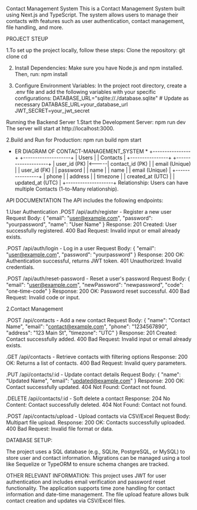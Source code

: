 Contact Management System
This is a Contact Management System built using Next.js and TypeScript. The system allows users to manage their contacts with features such as user authentication, contact management, file handling, and more.

PROJECT STEUP

1.To set up the project locally, follow these steps:
Clone the repository:
git clone <repository-url>
cd <repository-directory>

2. Install Dependencies: Make sure you have Node.js and npm installed. Then, run:
npm install

3. Configure Environment Variables: In the project root directory, create a .env file and add the following variables with your specific configurations:
DATABASE_URL="sqlite://./database.sqlite"  # Update as necessary
DATABASE_URL=your_database_url
JWT_SECRET=your_jwt_secret


Running the Backend Server
1.Start the Development Server:
npm run dev
The server will start at http://localhost:3000.

2.Build and Run for Production:
npm run build
npm start

* ER DIAGRAM OF CONTACT-MANAGEMENT_SYSTEM *
+----------------+       +--------------------+
|     Users      |       |      Contacts      |
+----------------+       +--------------------+
| user_id (PK)   |<-----| contact_id (PK)    |
| email (Unique)  |       | user_id (FK)       |
| password        |       | name               |
| name            |       | email (Unique)     |
+----------------+       | phone              |
                         | address            |
                         | timezone           |
                         | created_at (UTC)   |
                         | updated_at (UTC)   |
                         +--------------------+
Relationship:
Users can have multiple Contacts (1-to-Many relationship).

API DOCUMENTATION
The API includes the following endpoints:

1.User Authentication
.POST /api/auth/register - Register a new user
Request Body:
{
  "email": "user@example.com",
  "password": "yourpassword",
  "name": "User Name"
}
Response:
201 Created: User successfully registered.
400 Bad Request: Invalid input or email already exists.

.POST /api/auth/login - Log in a user
Request Body:
{
  "email": "user@example.com",
  "password": "yourpassword"
}
Response:
200 OK: Authentication successful, returns JWT token.
401 Unauthorized: Invalid credentials.

.POST /api/auth/reset-password - Reset a user's password
Request Body:
{
  "email": "user@example.com",
  "newPassword": "newpassword",
  "code": "one-time-code"
}
Response:
200 OK: Password reset successful.
400 Bad Request: Invalid code or input.

2.Contact Management

.POST /api/contacts - Add a new contact
Request Body:
{
  "name": "Contact Name",
  "email": "contact@example.com",
  "phone": "1234567890",
  "address": "123 Main St",
  "timezone": "UTC"
}
Response:
201 Created: Contact successfully added.
400 Bad Request: Invalid input or email already exists.

.GET /api/contacts - Retrieve contacts with filtering options
Response:
200 OK: Returns a list of contacts.
400 Bad Request: Invalid query parameters.

.PUT /api/contacts/:id - Update contact details
Request Body:
{
  "name": "Updated Name",
  "email": "updated@example.com"
}
Response:
200 OK: Contact successfully updated.
404 Not Found: Contact not found.

.DELETE /api/contacts/:id - Soft delete a contact
Response:
204 No Content: Contact successfully deleted.
404 Not Found: Contact not found.

.POST /api/contacts/upload - Upload contacts via CSV/Excel
Request Body: Multipart file upload.
Response:
200 OK: Contacts successfully uploaded.
400 Bad Request: Invalid file format or data.


DATABASE SETUP:

The project uses a SQL database (e.g., SQLite, PostgreSQL, or MySQL) to store user and contact information.
Migrations can be managed using a tool like Sequelize or TypeORM to ensure schema changes are tracked.

OTHER RELEVANT INFORMATION:
This project uses JWT for user authentication and includes email verification and password reset functionality.
The application supports time zone handling for contact information and date-time management.
The file upload feature allows bulk contact creation and updates via CSV/Excel files.




